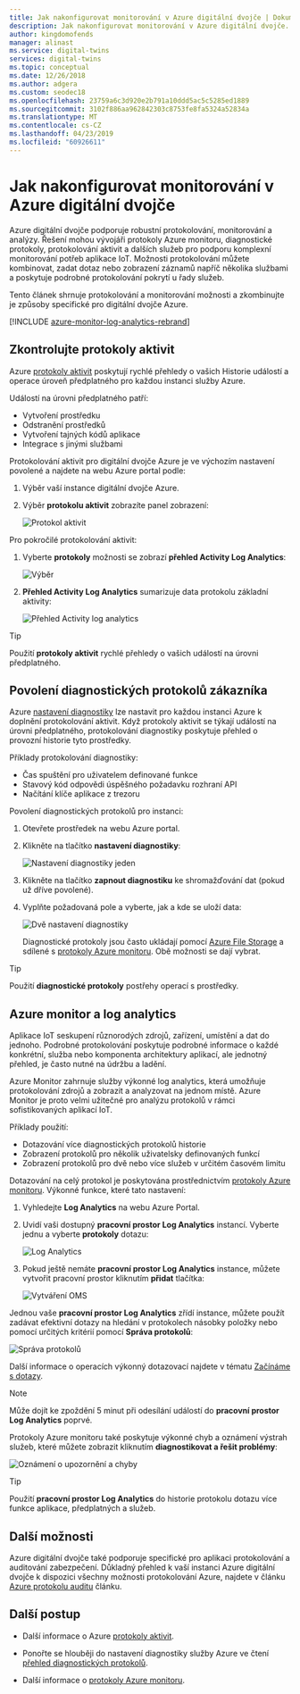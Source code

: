 ```yaml
---
title: Jak nakonfigurovat monitorování v Azure digitální dvojče | Dokumentace Microsoftu
description: Jak nakonfigurovat monitorování v Azure digitální dvojče.
author: kingdomofends
manager: alinast
ms.service: digital-twins
services: digital-twins
ms.topic: conceptual
ms.date: 12/26/2018
ms.author: adgera
ms.custom: seodec18
ms.openlocfilehash: 23759a6c3d920e2b791a10ddd5ac5c5285ed1889
ms.sourcegitcommit: 3102f886aa962842303c8753fe8fa5324a52834a
ms.translationtype: MT
ms.contentlocale: cs-CZ
ms.lasthandoff: 04/23/2019
ms.locfileid: "60926611"
---
```

# <a name="how-to-configure-monitoring-in-azure-digital-twins"></a>Jak nakonfigurovat monitorování v Azure digitální dvojče

Azure digitální dvojče podporuje robustní protokolování, monitorování a analýzy. Řešení mohou vývojáři protokoly Azure monitoru, diagnostické protokoly, protokolování aktivit a dalších služeb pro podporu komplexní monitorování potřeb aplikace IoT. Možnosti protokolování můžete kombinovat, zadat dotaz nebo zobrazení záznamů napříč několika službami a poskytuje podrobné protokolování pokrytí u řady služeb.

Tento článek shrnuje protokolování a monitorování možnosti a zkombinujte je způsoby specifické pro digitální dvojče Azure.

[!INCLUDE [azure-monitor-log-analytics-rebrand](../../includes/azure-monitor-log-analytics-rebrand.md)]

## <a name="review-activity-logs"></a>Zkontrolujte protokoly aktivit

Azure [protokoly aktivit](../azure-monitor/platform/activity-logs-overview.md) poskytují rychlé přehledy o vašich Historie událostí a operace úroveň předplatného pro každou instanci služby Azure.

Událostí na úrovni předplatného patří:

* Vytvoření prostředku
* Odstranění prostředků
* Vytvoření tajných kódů aplikace
* Integrace s jinými službami

Protokolování aktivit pro digitální dvojče Azure je ve výchozím nastavení povolené a najdete na webu Azure portal podle:

1. Výběr vaší instance digitální dvojče Azure.
1. Výběr **protokolu aktivit** zobrazíte panel zobrazení:

    ![Protokol aktivit][1]

Pro pokročilé protokolování aktivit:

1. Vyberte **protokoly** možnosti se zobrazí **přehled Activity Log Analytics**:

    ![Výběr][2]

1. **Přehled Activity Log Analytics** sumarizuje data protokolu základní aktivity:

    ![Přehled Activity log analytics][3]

>[!TIP]
>Použití **protokoly aktivit** rychlé přehledy o vašich událostí na úrovni předplatného.

## <a name="enable-customer-diagnostic-logs"></a>Povolení diagnostických protokolů zákazníka

Azure [nastavení diagnostiky](../azure-monitor/platform/diagnostic-logs-overview.md) lze nastavit pro každou instanci Azure k doplnění protokolování aktivit. Když protokoly aktivit se týkají událostí na úrovni předplatného, protokolování diagnostiky poskytuje přehled o provozní historie tyto prostředky.

Příklady protokolování diagnostiky:

* Čas spuštění pro uživatelem definované funkce
* Stavový kód odpovědi úspěšného požadavku rozhraní API
* Načítání klíče aplikace z trezoru

Povolení diagnostických protokolů pro instanci:

1. Otevřete prostředek na webu Azure portal.
1. Klikněte na tlačítko **nastavení diagnostiky**:

    ![Nastavení diagnostiky jeden][4]

1. Klikněte na tlačítko **zapnout diagnostiku** ke shromažďování dat (pokud už dříve povolené).
1. Vyplňte požadovaná pole a vyberte, jak a kde se uloží data:

    ![Dvě nastavení diagnostiky][5]

    Diagnostické protokoly jsou často ukládají pomocí [Azure File Storage](../storage/files/storage-files-deployment-guide.md) a sdílené s [protokoly Azure monitoru](../azure-monitor/log-query/get-started-portal.md). Obě možnosti se dají vybrat.

>[!TIP]
>Použití **diagnostické protokoly** postřehy operací s prostředky.

## <a name="azure-monitor-and-log-analytics"></a>Azure monitor a log analytics

Aplikace IoT seskupení různorodých zdrojů, zařízení, umístění a dat do jednoho. Podrobné protokolování poskytuje podrobné informace o každé konkrétní, služba nebo komponenta architektury aplikací, ale jednotný přehled, je často nutné na údržbu a ladění.

Azure Monitor zahrnuje služby výkonné log analytics, která umožňuje protokolování zdrojů a zobrazit a analyzovat na jednom místě. Azure Monitor je proto velmi užitečné pro analýzu protokolů v rámci sofistikovaných aplikací IoT.

Příklady použití:

* Dotazování více diagnostických protokolů historie
* Zobrazení protokolů pro několik uživatelsky definovaných funkcí
* Zobrazení protokolů pro dvě nebo více služeb v určitém časovém limitu

Dotazování na celý protokol je poskytována prostřednictvím [protokoly Azure monitoru](../azure-monitor/log-query/log-query-overview.md). Výkonné funkce, které tato nastavení:

1. Vyhledejte **Log Analytics** na webu Azure Portal.
1. Uvidí vaši dostupný **pracovní prostor Log Analytics** instancí. Vyberte jednu a vyberte **protokoly** dotazu:

    ![Log Analytics][6]

1. Pokud ještě nemáte **pracovní prostor Log Analytics** instance, můžete vytvořit pracovní prostor kliknutím **přidat** tlačítka:

    ![Vytváření OMS][7]

Jednou vaše **pracovní prostor Log Analytics** zřídí instance, můžete použít zadávat efektivní dotazy na hledání v protokolech násobky položky nebo pomocí určitých kritérií pomocí **Správa protokolů**:

   ![Správa protokolů][8]

Další informace o operacích výkonný dotazovací najdete v tématu [Začínáme s dotazy](../azure-monitor/log-query/get-started-queries.md).

> [!NOTE]
> Může dojít ke zpoždění 5 minut při odesílání událostí do **pracovní prostor Log Analytics** poprvé.

Protokoly Azure monitoru také poskytuje výkonné chyb a oznámení výstrah služeb, které můžete zobrazit kliknutím **diagnostikovat a řešit problémy**:

   ![Oznámení o upozornění a chyby][9]

>[!TIP]
>Použití **pracovní prostor Log Analytics** do historie protokolu dotazu více funkce aplikace, předplatných a služeb.

## <a name="other-options"></a>Další možnosti

Azure digitální dvojče také podporuje specifické pro aplikaci protokolování a auditování zabezpečení. Důkladný přehled k vaší instanci Azure digitální dvojče k dispozici všechny možnosti protokolování Azure, najdete v článku [Azure protokolu auditu](../security/azure-log-audit.md) článku.

## <a name="next-steps"></a>Další postup

- Další informace o Azure [protokoly aktivit](../azure-monitor/platform/activity-logs-overview.md).

- Ponořte se hlouběji do nastavení diagnostiky služby Azure ve čtení [přehled diagnostických protokolů](../azure-monitor/platform/diagnostic-logs-overview.md).

- Další informace o [protokoly Azure monitoru](../azure-monitor/log-query/get-started-portal.md).

<!-- Images -->
[1]: media/how-to-configure-monitoring/activity-log.png
[2]: media/how-to-configure-monitoring/activity-log-select.png
[3]: media/how-to-configure-monitoring/log-analytics-overview.png
[4]: media/how-to-configure-monitoring/diagnostic-settings-one.png
[5]: media/how-to-configure-monitoring/diagnostic-settings-two.png
[6]: media/how-to-configure-monitoring/log-analytics.png
[7]: media/how-to-configure-monitoring/log-analytics-oms.png
[8]: media/how-to-configure-monitoring/log-analytics-management.png
[9]: media/how-to-configure-monitoring/log-analytics-notifications.png
